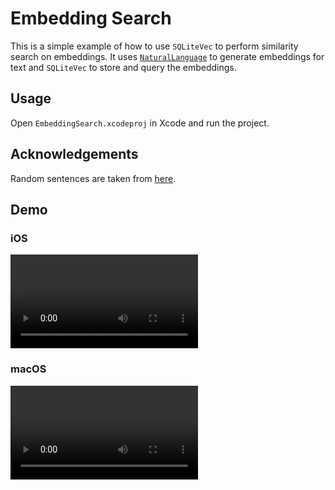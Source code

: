 # Embedding Search

This is a simple example of how to use `SQLiteVec` to perform similarity search on embeddings.
It uses [`NaturalLanguage`](https://developer.apple.com/documentation/naturallanguage/) to generate
embeddings for text and `SQLiteVec` to store and query the embeddings.

## Usage

Open `EmbeddingSearch.xcodeproj` in Xcode and run the project.

## Acknowledgements

Random sentences are taken from [here](https://www.kaggle.com/datasets/nikitricky/random-english-sentences).

## Demo

### iOS

![](videos/ios.mov)

### macOS

![](videos/macos.mov)
